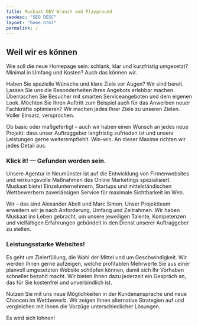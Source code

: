 ```yaml
---
title: Muskaat DEV Branch and Playground
seodesc: "SEO DESC"
layout: "home.html"
permalink: /
---
```


<h2>Weil wir es können</h2>
<p>Wie soll die neue Homepage sein: schlank, klar und kurzfristig umgesetzt? Minimal in Umfang und Kosten? Auch das können wir.</p>
<p>Haben Sie spezielle Wünsche und klare Ziele vor Augen? Wir sind bereit. Lassen Sie uns die Besonderheiten Ihres Angebots erlebbar machen. Überraschen Sie Besucher mit smarten Serviceangeboten und dem eigenen Look. Möchten Sie Ihren Auftritt zum Beispiel auch für das Anwerben neuer Fachkräfte optimieren? Wir machen jedes Ihrer Ziele zu unseren Zielen. Voller Einsatz, versprochen.</p>
<p>Ob basic oder maßgefertigt – auch wir haben einen Wunsch an jedes neue Projekt: dass unser Auftraggeber langfristig zufrieden ist und unsere Leistungen gerne weiterempfiehlt. Win-win. An dieser Maxime richten wir jedes Detail aus.</p>

<h3>Klick it! — Gefunden worden sein.</h3>
<p>Unsere Agentur in Neumünster ist auf die Entwicklung von Firmenwebsites und wirkungsvolle Maßnahmen des Online Marketings spezialisiert. Muskaat bietet Einzelunternehmern, Startups und mittelständischen Wettbewerbern zuverlässigen Service für maximale Sichtbarkeit im Web.</p>
<p>Wir – das sind Alexander Abelt und Marc Simon. Unser Projektteam erweitern wir je nach Anforderung, Umfang und Zeitrahmen. Wir haben Muskaat ins Leben gebracht, um unsere jeweiligen Talente, Kompetenzen und vielfältigen Erfahrungen gebündelt in den Dienst unserer Auftraggeber zu stellen.</p>

<h3>Leistungsstarke Websites!</h3>
<p>Es geht um Zielerfüllung, die Wahl der Mittel und um Geschwindigkeit. Wir werden Ihnen gerne aufzeigen, welche profitablen Mehrwerte Sie aus einer planvoll umgesetzten Website schöpfen können, damit sich Ihr Vorhaben schneller bezahlt macht. Wir bieten Ihnen dazu jederzeit ein Gespräch an, das für Sie kostenfrei und unverbindlich ist.</p>
<p>Nutzen Sie mit uns neue Möglichkeiten in der Kundenansprache und neue Chancen im Wettbewerb. Wir zeigen Ihnen alternative Strategien auf und vergleichen mit Ihnen die Vorzüge unterschiedlicher Lösungen.</p>
<p>Es wird sich lohnen!</p>

